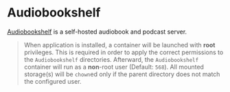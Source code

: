 # Audiobookshelf

[Audiobookshelf](https://www.audiobookshelf.org/) is a self-hosted audiobook and podcast server.

> When application is installed, a container will be launched with **root** privileges.
> This is required in order to apply the correct permissions to the `Audiobookshelf` directories.
> Afterward, the `Audiobookshelf` container will run as a **non**-root user (Default: `568`).
> All mounted storage(s) will be `chown`ed only if the parent directory does not match the configured user.
